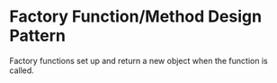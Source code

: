 # Factory Function/Method Design Pattern

Factory functions set up and return a new object when the function is called.

